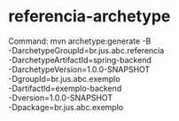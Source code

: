 # referencia-archetype

Command:
mvn archetype:generate -B \
 -DarchetypeGroupId=br.jus.abc.referencia \
 -DarchetypeArtifactId=spring-backend \
 -DarchetypeVersion=1.0.0-SNAPSHOT \
 -DgroupId=br.jus.abc.exemplo \
 -DartifactId=exemplo-backend \
 -Dversion=1.0.0-SNAPSHOT \
 -Dpackage=br.jus.abc.exemplo

